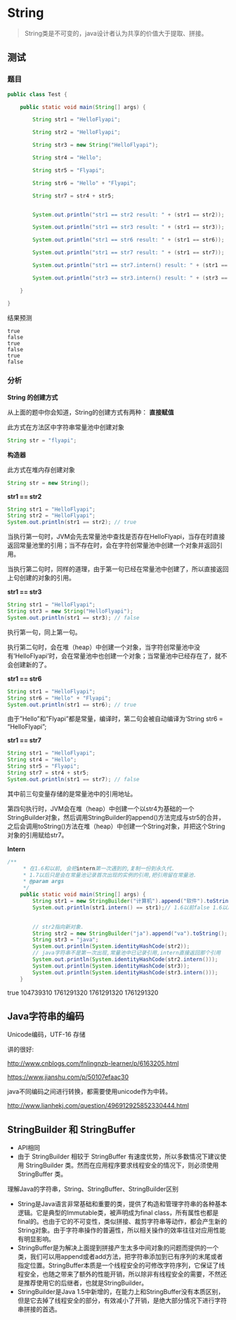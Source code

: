# String

> String类是不可变的，java设计者认为共享的价值大于提取、拼接。

## 测试
### 题目

```java
public class Test {

    public static void main(String[] args) {

        String str1 = "HelloFlyapi";

        String str2 = "HelloFlyapi";

        String str3 = new String("HelloFlyapi");

        String str4 = "Hello";

        String str5 = "Flyapi";

        String str6 = "Hello" + "Flyapi";

        String str7 = str4 + str5;


        System.out.println("str1 == str2 result: " + (str1 == str2));

        System.out.println("str1 == str3 result: " + (str1 == str3));

        System.out.println("str1 == str6 result: " + (str1 == str6));

        System.out.println("str1 == str7 result: " + (str1 == str7));

        System.out.println("str1 == str7.intern() result: " + (str1 == str7.intern()));

        System.out.println("str3 == str3.intern() result: " + (str3 == str3.intern()));

    }

}
```

结果预测

```
true
false
true
false
true
false
```

### 分析

**String 的创建方式**

从上面的题中你会知道，String的创建方式有两种：
**直接赋值**

此方式在方法区中字符串常量池中创建对象

```java
String str = "flyapi";
```
**构造器**

此方式在堆内存创建对象

```java
String str = new String();
```

**str1 == str2**

```java
String str1 = "HelloFlyapi";
String str2 = "HelloFlyapi";
System.out.println(str1 == str2); // true
```

当执行第一句时，JVM会先去常量池中查找是否存在HelloFlyapi，当存在时直接返回常量池里的引用；当不存在时，会在字符创常量池中创建一个对象并返回引用。

当执行第二句时，同样的道理，由于第一句已经在常量池中创建了，所以直接返回上句创建的对象的引用。

**str1 == str3**

```java
String str1 = "HelloFlyapi";
String str3 = new String("HelloFlyapi");
System.out.println(str1 == str3); // false
```

执行第一句，同上第一句。

执行第二句时，会在堆（heap）中创建一个对象，当字符创常量池中没有‘HelloFlyapi’时，会在常量池中也创建一个对象；当常量池中已经存在了，就不会创建新的了。

**str1 == str6**

```java
String str1 = "HelloFlyapi";
String str6 = "Hello" + "Flyapi";
System.out.println(str1 == str6); // true
```

由于”Hello”和”Flyapi”都是常量，编译时，第二句会被自动编译为‘String str6 = “HelloFlyapi”;

**str1 == str7**

```java
String str1 = "HelloFlyapi";
String str4 = "Hello";
String str5 = "Flyapi";
String str7 = str4 + str5;
System.out.println(str1 == str7); // false
```

其中前三句变量存储的是常量池中的引用地址。

第四句执行时，JVM会在堆（heap）中创建一个以str4为基础的一个StringBuilder对象，然后调用StringBuilder的append()方法完成与str5的合并，之后会调用toString()方法在堆（heap）中创建一个String对象，并把这个String对象的引用赋给str7。



**Intern**

```java
/**
     * 在1.6和以前, 会把intern第一次遇到的,复制一份到永久代.
     * 1.7以后只是会在常量池记录首次出现的实例的引用,把引用留在常量池.
     * @param args
     */
    public static void main(String[] args) {
        String str1 = new StringBuilder("计算机").append("软件").toString();
        System.out.println(str1.intern() == str1);// 1.6以前false 1.6以后true
       

        // str2指向新对象.
        String str2 = new StringBuilder("ja").append("va").toString();
        String str3 = "java";
        System.out.println(System.identityHashCode(str2));
        // java字符串不是第一次出现,常量池中已记录引用,intern直接返回那个引用
        System.out.println(System.identityHashCode(str2.intern()));
        System.out.println(System.identityHashCode(str3));
        System.out.println(System.identityHashCode(str3.intern()));
    }
```

true
104739310
1761291320
1761291320
1761291320

## Java字符串的编码

Unicode编码，UTF-16  存储

讲的很好:

http://www.cnblogs.com/fnlingnzb-learner/p/6163205.html

https://www.jianshu.com/p/50107efaac30

 java不同编码之间进行转换，都需要使用unicode作为中转。

http://www.lianhekj.com/question/496912925852330444.html

## StringBuilder  和 StringBuffer

- API相同
- 由于 StringBuilder 相较于 StringBuffer 有速度优势，所以多数情况下建议使用 StringBuilder 类。然而在应用程序要求线程安全的情况下，则必须使用 StringBuffer 类。

理解Java的字符串，String、StringBuffer、StringBuilder区别

- String是Java语言非常基础和重要的类，提供了构造和管理字符串的各种基本逻辑。它是典型的Immutable类，被声明成为final class，所有属性也都是final的。也由于它的不可变性，类似拼接、裁剪字符串等动作，都会产生新的String对象。由于字符串操作的普遍性，所以相关操作的效率往往对应用性能有明显影响。
- StringBuffer是为解决上面提到拼接产生太多中间对象的问题而提供的一个类，我们可以用append或者add方法，把字符串添加到已有序列的末尾或者指定位置。StringBuffer本质是一个线程安全的可修改字符序列，它保证了线程安全，也随之带来了额外的性能开销，所以除非有线程安全的需要，不然还是推荐使用它的后继者，也就是StringBuilder。
- StringBuilder是Java 1.5中新增的，在能力上和StringBuffer没有本质区别，但是它去掉了线程安全的部分，有效减小了开销，是绝大部分情况下进行字符串拼接的首选。